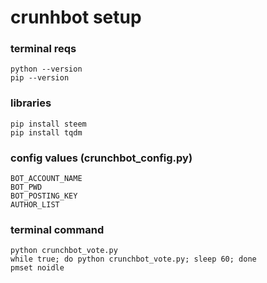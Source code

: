 # crunhbot setup

### terminal reqs
```
python --version
pip --version
```

### libraries
```
pip install steem
pip install tqdm
```

### config values (crunchbot_config.py)
```
BOT_ACCOUNT_NAME
BOT_PWD
BOT_POSTING_KEY
AUTHOR_LIST
```

### terminal command
```
python crunchbot_vote.py
while true; do python crunchbot_vote.py; sleep 60; done
pmset noidle
```
